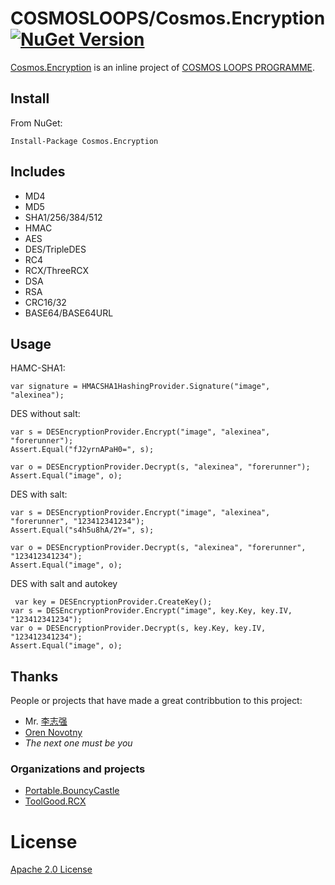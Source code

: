 # COSMOSLOOPS/Cosmos.Encryption <a href="https://www.nuget.org/packages/Cosmos.Encryption/" rel="nofollow"><img src="https://img.shields.io/nuget/v/Cosmos.Encryption.svg?style=flat" alt="NuGet Version" data-canonical-src="https://img.shields.io/nuget/v/Cosmos.Encryption.svg?style=flat" style="max-width:100%;"></a>

[Cosmos.Encryption](https://github.com/cosmos-loops/Cosmos.Encryption) is an inline project of [COSMOS LOOPS PROGRAMME](https://github.com/cosmos-loops).


## Install

From NuGet:
```
Install-Package Cosmos.Encryption
```

## Includes

+ MD4
+ MD5
+ SHA1/256/384/512
+ HMAC
+ AES
+ DES/TripleDES
+ RC4
+ RCX/ThreeRCX
+ DSA
+ RSA
+ CRC16/32
+ BASE64/BASE64URL

## Usage

HAMC-SHA1:
```
var signature = HMACSHA1HashingProvider.Signature("image", "alexinea");
```

DES without salt:
```
var s = DESEncryptionProvider.Encrypt("image", "alexinea", "forerunner");
Assert.Equal("fJ2yrnAPaH0=", s);

var o = DESEncryptionProvider.Decrypt(s, "alexinea", "forerunner");
Assert.Equal("image", o);
```

DES with salt:
```
var s = DESEncryptionProvider.Encrypt("image", "alexinea", "forerunner", "123412341234");
Assert.Equal("s4h5u8hA/2Y=", s);

var o = DESEncryptionProvider.Decrypt(s, "alexinea", "forerunner", "123412341234");
Assert.Equal("image", o);
```

DES with salt and autokey
```
 var key = DESEncryptionProvider.CreateKey();
var s = DESEncryptionProvider.Encrypt("image", key.Key, key.IV, "123412341234");
var o = DESEncryptionProvider.Decrypt(s, key.Key, key.IV, "123412341234");
Assert.Equal("image", o);
```

## Thanks

People or projects that have made a great contribbution to this project:

+ Mr. [李志强](https://github.com/stulzq)
+ [Oren Novotny](https://github.com/onovotny)
+ *The next one must be you*

### Organizations and projects

+ [Portable.BouncyCastle](https://github.com/onovotny/bc-csharp)
+ [ToolGood.RCX](https://github.com/toolgood/RCX)

# License

[Apache 2.0 License](/LICENSE)